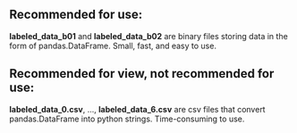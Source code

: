 ## Recommended for use: 
**labeled_data_b01** and **labeled_data_b02** are binary files storing data in the form of pandas.DataFrame. Small, fast, and easy to use.

## Recommended for view, not recommended for use: 
**labeled_data_0.csv**, ..., **labeled_data_6.csv** are csv files that convert pandas.DataFrame into python strings. Time-consuming to use.

